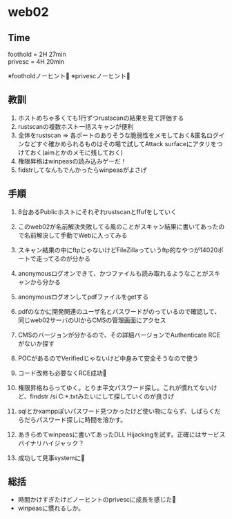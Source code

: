# web02

## Time
foothold = 2H 27min  
privesc = 4H 20min

※footholdノーヒント👏
※privescノーヒント👏

## 教訓
1. ホストめちゃ多くても1行ずつrustscanの結果を見て評価する
2. rustscanの複数ホスト一括スキャンが便利
3. 全体をrustscan => 各ポートのありそうな脆弱性をメモしておく&匿名ログインなどすぐ確かめられるものはその場で試してAttack surfaceにアタリをつけておく(aimとかのメモに残しておく)
4. 権限昇格はwinpeasの読み込みゲーだ！
5. fidstrしてなんもでんかったらwinpeasがよさげ


## 手順
1. 8台あるPublicホストにそれぞれrustscanとffufをしていく
2. このweb02が名前解決失敗してる風のことがスキャン結果に書いてあったので名前解決して手動でWebに入ってみる
3. スキャン結果の中にftpじゃないけどFileZillaっていうftp的なやつが14020ポートで走ってるのが分かる
4. anonymousログオンできて、かつファイルも読み取れるようなことがスキャンから分かる
5. anonymousログオンしてpdfファイルをgetする
6. pdfのなかに開発関連のユーザ名とパスワードがのっているので確認して、同じweb02サーバのUIからCMSの管理画面にアクセス
7. CMSのバージョンが分かるので、その詳細バージョンでAuthenticate RCEがないか探す
8. POCがあるのでVerifiedじゃないけど中身みて安全そうなので使う
9. コード改修も必要なくRCE成功👏

10. 権限昇格ねらってゆく。とりま平文パスワード探し。これが慣れてないけど、findstr /si C:\*.txtみたいにして探していくのが良さげ
11. sqlとかxamppぽいパスワード見つかったけど使い物にならず、しばらくだらだらパスワード探しに時間を溶かす。
12. あきらめてwinpeasに書いてあったDLL Hijackingを試す。正確にはサービスバイナリハイジャック？
13. 成功して見事systemに👏

## 総括
- 時間かけすぎたけどノーヒントのprivescに成長を感じた👏
- winpeasに慣れるしか。